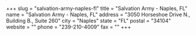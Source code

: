 +++
slug = "salvation-army-naples-fl"
title = "Salvation Army - Naples, FL"
name = "Salvation Army - Naples, FL"
address = "3050 Horseshoe Drive N., Building B., Suite 260"
city = "Naples"
state = "FL"
postal = "34104"
website = ""
phone = "239-210-4009"
fax = ""
+++
